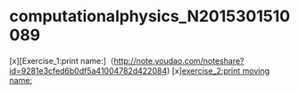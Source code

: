 # computationalphysics_N2015301510089
[x][Exercise_1:print name:]（http://note.youdao.com/noteshare?id=9281e3cfed6b0df5a41004782d422084)
[x][exercise_2:print moving name:](http://note.youdao.com/noteshare?id=9281e3cfed6b0df5a41004782d422084)



    



